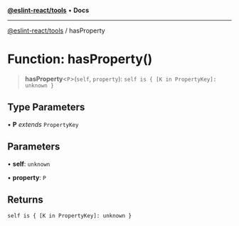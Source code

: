 [**@eslint-react/tools**](../README.md) • **Docs**

***

[@eslint-react/tools](../README.md) / hasProperty

# Function: hasProperty()

> **hasProperty**\<`P`\>(`self`, `property`): `self is { [K in PropertyKey]: unknown }`

## Type Parameters

• **P** *extends* `PropertyKey`

## Parameters

• **self**: `unknown`

• **property**: `P`

## Returns

`self is { [K in PropertyKey]: unknown }`
